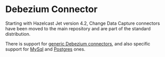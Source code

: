 # Debezium Connector

Starting with Hazelcast Jet version 4.2, Change Data Capture connectors
have been moved to the main repository and are part of the standard
distribution.

There is support for [generic Debezium connectors](https://github.com/hazelcast/hazelcast-jet/tree/master/extensions/cdc-debezium),
and also specific support for [MySql](https://github.com/hazelcast/hazelcast-jet/tree/master/extensions/cdc-mysql)
and [Postgres](https://github.com/hazelcast/hazelcast-jet/tree/master/extensions/cdc-postgres)
ones.
